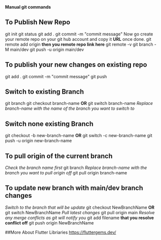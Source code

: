 **Manual git commands**

## To Publish New Repo
git init
git status
git add .
git commit -m "commit message"
Now go create your remote repo on your git hub account and copy it **URL** once done.
git remote add origin **then you remote repo link here**
git remote -v
git branch -M main/dev
git push -u origin main/dev

## To publish your new changes on existing repo
git add .
git commit -m "commit message"
git push

## Switch to existing Branch
git branch
git checkout branch-name **OR** git switch branch-name
_Replace branch-name with the name of the branch you want to switch to_


## Switch none existing Branch
git checkout -b new-branch-name **OR** git switch -c new-branch-name
git push -u origin new-branch-name


## To pull origin of the current branch
_Check the branch name first_
git branch
_Replace branch-name with the branch you want to pull origin off_
git pull origin branch-name

## To update new branch with main/dev branch changes
_Switch to the branch that will be update_
git checkout NewBranchName **OR** git switch NewBranchName
_Pull latest changes_
git pull origin main
_Resolve any merge conflicts as git will notify you_
git add filename **that you resolve conflict off**
git push origin NewBranchName


##More About Flutter Libriaries
https://fluttergems.dev/
